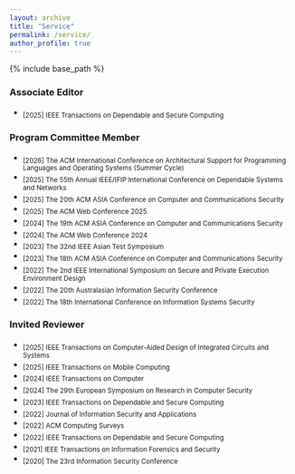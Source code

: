 ```yaml
---
layout: archive
title: "Service"
permalink: /service/
author_profile: true
---
```


{% include base_path %}


### Associate Editor 
- <sub> [2025] IEEE Transactions on Dependable and Secure Computing </sub> 

### Program Committee Member
- <sub>[2026] The ACM International Conference on Architectural Support for Programming Languages and Operating Systems (Summer Cycle)
- <sub>[2025] The 55th Annual IEEE/IFIP International Conference on Dependable Systems and Networks
- <sub>[2025] The 20th ACM ASIA Conference on Computer and Communications Security
- <sub>[2025] The ACM Web Conference 2025 
- <sub>[2024] The 19th ACM ASIA Conference on Computer and Communications Security
- <sub>[2024] The ACM Web Conference 2024 
- <sub>[2023] The 32nd IEEE Asian Test Symposium
- <sub>[2023] The 18th ACM ASIA Conference on Computer and Communications Security 
- <sub>[2022] The 2nd IEEE International Symposium on Secure and Private Execution Environment Design 
- <sub>[2022] The 20th Australasian Information Security Conference
- <sub>[2022] The 18th International Conference on Information Systems Security

### Invited Reviewer
- <sub> [2025] IEEE Transactions on Computer-Aided Design of Integrated Circuits and Systems </sub> 
- <sub> [2025] IEEE Transactions on Mobile Computing </sub> 
- <sub> [2024] IEEE Transactions on Computer </sub> 
- <sub> [2024] The 29th European Symposium on Research in Computer Security </sub> 
- <sub> [2023] IEEE Transactions on Dependable and Secure Computing </sub> 
- <sub> [2022] Journal of Information Security and Applications </sub> 
- <sub> [2022] ACM Computing Surveys </sub> 
- <sub> [2022] IEEE Transactions on Dependable and Secure Computing </sub> 
- <sub> [2021] IEEE Transactions on Information Forensics and Security </sub> 
- <sub> [2020] The 23rd Information Security Conference </sub>
